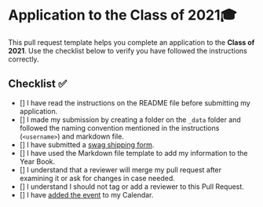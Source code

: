 # Application to the Class of 2021🎓

This pull request template helps you complete an application to the **Class of 2021**. Use the checklist below to verify you have followed the instructions correctly.

## Checklist ✅

-   [] I have read the instructions on the README file before submitting my application.
-   [] I made my submission by creating a folder on the `_data` folder and followed the naming convention mentioned in the instructions (`<username>`) and markdown file.
-   [] I have submitted a [swag shipping form](https://airtable.com/shrM5IigBuRFaj33H).
-   [] I have used the Markdown file template to add my information to the Year Book.
-   [] I understand that a reviewer will merge my pull request after examining it or ask for changes in case needed.
-   [] I understand I should not tag or add a reviewer to this Pull Request.
-   [] I have [added the event](http://www.google.com/calendar/event?action=TEMPLATE&dates=20210605T160000Z%2F20210605T173000Z&text=GitHub%20Graduation%20%F0%9F%8E%93&location=https%3A%2F%2Fwww.twitch.tv%2Fgithubeducation&details=) to my Calendar.
